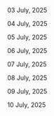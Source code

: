 03 July, 2025

04 July, 2025

05 July, 2025

06 July, 2025

07 July, 2025

08 July, 2025

09 July, 2025

10 July, 2025